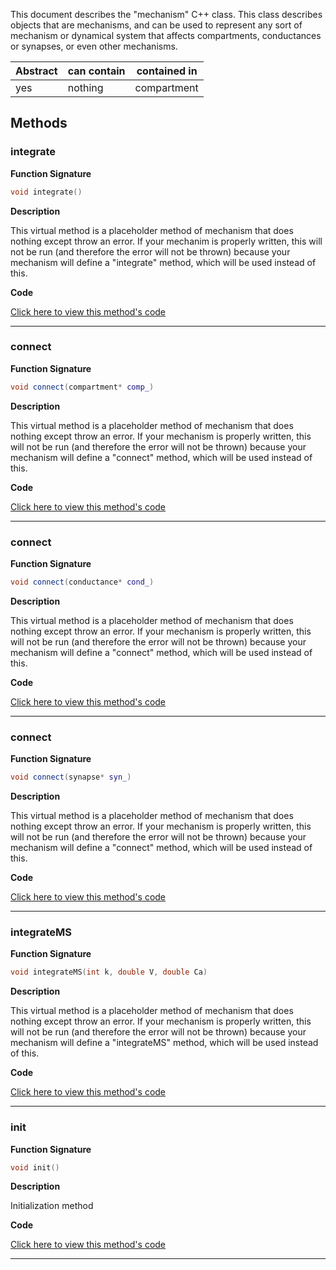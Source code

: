 
This document describes the "mechanism" C++ class.
This class describes objects that are mechanisms, and
can be used to represent any sort of mechanism or dynamical
system that affects compartments, conductances or synapses,
or even other mechanisms.

| Abstract | can contain | contained in |
| --------  | ------ | -------  |
| yes |  nothing | compartment |




## Methods



### integrate

**Function Signature**

```C++
void integrate() 
```

**Description**


This virtual method is a placeholder method of mechanism that does
nothing except throw an error. If your mechanim is properly 
written, this will not be run (and therefore the error will
not be thrown) because your mechanism will define a "integrate"
method, which will be used instead of this.



 **Code**

[Click here to view this method's code](https://github.com/sg-s/xolotl/blob/master/c%2B%2B/mechanism.hpp#L92)

-------



### connect

**Function Signature**

```C++
void connect(compartment* comp_) 
```

**Description**


This virtual method is a placeholder method of mechanism that does
nothing except throw an error. If your mechanism is properly 
written, this will not be run (and therefore the error will
not be thrown) because your mechanism will define a "connect"
method, which will be used instead of this.



 **Code**

[Click here to view this method's code](https://github.com/sg-s/xolotl/blob/master/c%2B%2B/mechanism.hpp#L104)

-------



### connect

**Function Signature**

```C++
void connect(conductance* cond_) 
```

**Description**


This virtual method is a placeholder method of mechanism that does
nothing except throw an error. If your mechanism is properly 
written, this will not be run (and therefore the error will
not be thrown) because your mechanism will define a "connect"
method, which will be used instead of this.



 **Code**

[Click here to view this method's code](https://github.com/sg-s/xolotl/blob/master/c%2B%2B/mechanism.hpp#L115)

-------



### connect

**Function Signature**

```C++
void connect(synapse* syn_) 
```

**Description**


This virtual method is a placeholder method of mechanism that does
nothing except throw an error. If your mechanism is properly 
written, this will not be run (and therefore the error will
not be thrown) because your mechanism will define a "connect"
method, which will be used instead of this.



 **Code**

[Click here to view this method's code](https://github.com/sg-s/xolotl/blob/master/c%2B%2B/mechanism.hpp#L126)

-------



### integrateMS

**Function Signature**

```C++
void integrateMS(int k, double V, double Ca) 
```

**Description**


This virtual method is a placeholder method of mechanism that does
nothing except throw an error. If your mechanism is properly 
written, this will not be run (and therefore the error will
not be thrown) because your mechanism will define a "integrateMS"
method, which will be used instead of this.



 **Code**

[Click here to view this method's code](https://github.com/sg-s/xolotl/blob/master/c%2B%2B/mechanism.hpp#L139)

-------



### init

**Function Signature**

```C++
void init() 
```

**Description**


Initialization method




 **Code**

[Click here to view this method's code](https://github.com/sg-s/xolotl/blob/master/c%2B%2B/mechanism.hpp#L149)

-------

